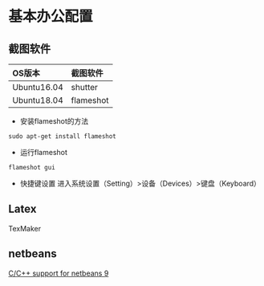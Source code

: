 # 基本办公配置

## 截图软件

|OS版本|截图软件|
|:-|:-|
|Ubuntu16.04|shutter|
|Ubuntu18.04|flameshot|

- 安装flameshot的方法
```shell
sudo apt-get install flameshot
```
- 运行flameshot
```shell
flameshot gui
```

- 快捷键设置
进入系统设置（Setting）>设备（Devices）>键盘（Keyboard）

## Latex

TexMaker

## netbeans

[C/C++ support for netbeans 9](https://stackoverflow.com/questions/51493882/netbeans-9-c-support)
